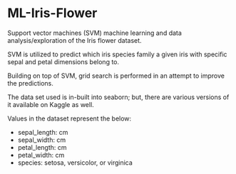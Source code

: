 # ML-Iris-Flower
Support vector machines (SVM) machine learning and data analysis/exploration of the Iris flower dataset.

SVM is utilized to predict which iris species family a given iris with specific sepal and petal dimensions belong to.

Building on top of SVM, grid search is performed in an attempt to improve the predictions.

The data set used is in-built into seaborn; but, there are various versions of it available on Kaggle as well.

Values in the dataset represent the below:
* sepal_length: cm
* sepal_width: cm
* petal_length: cm
* petal_width: cm
* species: setosa, versicolor, or virginica
